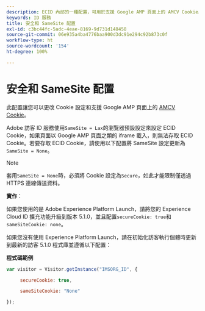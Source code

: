```yaml
---
description: ECID 內部的一種配置，可用於支援 Google AMP 頁面上的 AMCV Cookie。
keywords: ID 服務
title: 安全和 SameSite 配置
exl-id: c3bc44fc-5adc-4eae-8169-9d731d148458
source-git-commit: 06e935a4ba4776baa900d3dc91e294c92b873c0f
workflow-type: ht
source-wordcount: '154'
ht-degree: 100%

---
```


# 安全和 SameSite 配置

此配置讓您可以更改 Cookie 設定和支援 Google AMP 頁面上的 [AMCV Cookie](../../introduction/cookies.md)。

Adobe 訪客 ID 服務使用`SameSite = Lax`的瀏覽器預設設定來設定 ECID Cookie，如果頁面以 Google AMP 頁面之類的 iframe 載入，則無法存取 ECID Cookie。若要存取 ECID Cookie，請使用以下配置將 SameSite 設定更新為`SameSite = None`。

>[!NOTE]
>
>套用`SameSite = None`時，必須將 Cookie 設定為`Secure`，如此才能限制僅透過 HTTPS 連線傳送資料。

**實作**：

如果您使用的是 Adobe Experience Platform Launch，請將您的 Experience Cloud ID 擴充功能升級到版本 5.1.0，並且配置`secureCookie: true`和`sameSiteCookie: none`。

如果您沒有使用 Experience Platform Launch，請在初始化訪客執行個體時更新到最新的訪客 5.1.0 程式庫並遵循以下配置：

**程式碼範例**

```js
var visitor = Visitor.getInstance("IMSORG_ID", {

     secureCookie: true,

     sameSiteCookie: "None"

});
```
